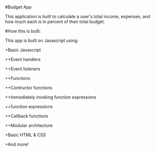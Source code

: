 #Budget App

This application is built to calculate a user's total income, expenses, and
how much each is in percent of their total budget.

#How this is built:

This app is built on Javascript using:

+Basic Javascript

  ++Event handlers

  ++Event listeners

  ++Functions

  ++Contructor functions

  ++Immediately invoking function expressions

  ++function expressions

  ++Callback functions

  ++Modular architecture

+Basic HTML & CSS

+And more!
